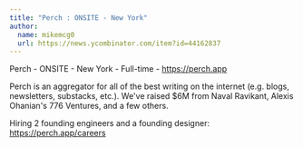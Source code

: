 ```yaml
---
title: "Perch : ONSITE - New York"
author:
  name: mikemcg0
  url: https://news.ycombinator.com/item?id=44162837
---
```

Perch - ONSITE - New York - Full-time - <a href="https:&#x2F;&#x2F;perch.app" rel="nofollow">https:&#x2F;&#x2F;perch.app</a>

Perch is an aggregator for all of the best writing on the internet (e.g. blogs, newsletters, substacks, etc.). We&#x27;ve raised $6M from Naval Ravikant, Alexis Ohanian&#x27;s 776 Ventures, and a few others.

Hiring 2 founding engineers and a founding designer: <a href="https:&#x2F;&#x2F;perch.app&#x2F;careers" rel="nofollow">https:&#x2F;&#x2F;perch.app&#x2F;careers</a>
<JobApplication />
